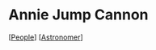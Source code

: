 # Annie Jump Cannon

[[People]] [[Astronomer]]

[//begin]: # "Autogenerated link references for markdown compatibility"
[People]: people "People"
[Astronomer]: astronomer "Astronomer"
[//end]: # "Autogenerated link references"